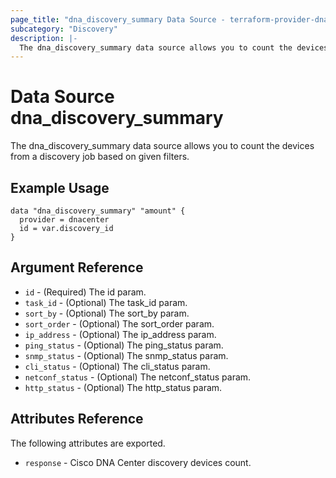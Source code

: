 ```yaml
---
page_title: "dna_discovery_summary Data Source - terraform-provider-dnacenter"
subcategory: "Discovery"
description: |-
  The dna_discovery_summary data source allows you to count the devices from a discovery job based on given filters.
---
```


# Data Source dna_discovery_summary

The dna_discovery_summary data source allows you to count the devices from a discovery job based on given filters.

## Example Usage

```hcl
data "dna_discovery_summary" "amount" {
  provider = dnacenter
  id = var.discovery_id
}
```

## Argument Reference

- `id` - (Required) The id param.
- `task_id` - (Optional) The task_id param.
- `sort_by` - (Optional) The sort_by param.
- `sort_order` - (Optional) The sort_order param.
- `ip_address` - (Optional) The ip_address param.
- `ping_status` - (Optional) The ping_status param.
- `snmp_status` - (Optional) The snmp_status param.
- `cli_status` - (Optional) The cli_status param.
- `netconf_status` - (Optional) The netconf_status param.
- `http_status` - (Optional) The http_status param.

## Attributes Reference

The following attributes are exported.

- `response` - Cisco DNA Center discovery devices count.
